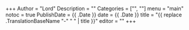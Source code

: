 +++
Author = "Lord"
Description = ""
Categories = ["", ""]
menu = "main"
notoc = true
PublishDate = {{ .Date }}
date = {{ .Date }}
title = "{{ replace .TranslationBaseName "-" " " | title }}"
editor = ""
+++
